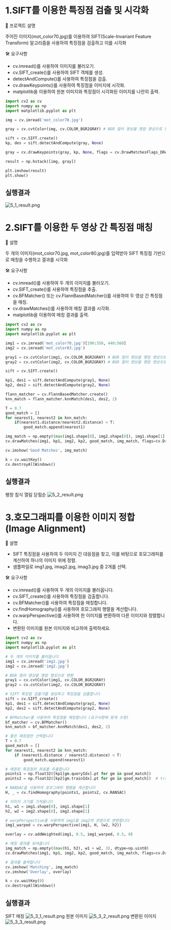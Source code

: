 # 1.SIFT를 이용한 특징점 검출 및 시각화
📖 프로젝트 설명

주어진 이미지(mot_color70.jpg)를 이용하여 SIFT(Scale-Invariant Feature Transform) 알고리즘을 사용하여 특징점을
검출하고 이를 시각화


🛠️ 요구사항
* cv.imread()를 사용하여 이미지를 불러오기.
* cv.SIFT_create()를 사용하여 SIFT 객체를 생성.
* detectAndCompute()를 사용하여 특징점을 검출.
* cv.drawKeypoints()를 사용하여 특징점을 이미지에 시각화.
* matplotlib을 이용하여 원본 이미지와 특징점이 시각화된 이미지를 나란히 출력.

```python
import cv2 as cv
import numpy as np
import matplotlib.pyplot as plt

img = cv.imread('mot_color70.jpg')

gray = cv.cvtColor(img, cv.COLOR_BGR2GRAY) # BGR 컬러 영상을 명암 영상으로 변환

sift = cv.SIFT.create()
kp, des = sift.detectAndCompute(gray, None)

gray = cv.drawKeypoints(gray, kp, None, flags = cv.DrawMatchesFlags_DRAW_RICH_KEYPOINTS)

result = np.hstack([img, gray])

plt.imshow(result)
plt.show()
```



## 실행결과
![5_1_result.png](https://github.com/wonderdh/ComputerVision/blob/main/5%EC%A3%BC%EC%B0%A8/5_1.png)

# 2.SIFT를 이용한 두 영상 간 특징점 매칭

📖 설명

두 개의 이미지(mot_color70.jpg, mot_color80.jpg)를 입력받아 SIFT 특징점 기반으로 매칭을 수행하고 결과를 시각화


🛠️ 요구사항
* cv.imread()를 사용하여 두 개의 이미지를 불러오기.
* cv.SIFT_create()를 사용하여 특징점을 추출.
* cv.BFMatcher() 또는 cv.FlannBasedMatcher()를 사용하여 두 영상 간 특징점을 매칭.
* cv.drawMatches()를 사용하여 매칭 결과를 시각화.
* matplotlib을 이용하여 매칭 결과를 출력.

```python
import cv2 as cv
import numpy as np
import matplotlib.pyplot as plt

img1 = cv.imread('mot_color70.jpg')[190:350, 440:560]
img2 = cv.imread('mot_color83.jpg')

gray1 = cv.cvtColor(img1, cv.COLOR_BGR2GRAY) # BGR 컬러 영상을 명암 영상으로 변환
gray2 = cv.cvtColor(img2, cv.COLOR_BGR2GRAY) # BGR 컬러 영상을 명암 영상으로 변환

sift = cv.SIFT.create()

kp1, des1 = sift.detectAndCompute(gray1, None)
kp2, des2 = sift.detectAndCompute(gray2, None)

flann_matcher = cv.FlannBasedMatcher.create()
knn_match = flann_matcher.knnMatch(des1, des2, 2)

T = 0.7
good_match = []
for nearest1, nearest2 in knn_match:
    if(nearest1.distance/nearest2.distance) < T:
        good_match.append(nearest1)

img_match = np.empty((max(img1.shape[0], img2.shape[0]), img1.shape[1] + img2.shape[1], 3), dtype = np.uint8)
cv.drawMatches(img1, kp1, img2, kp2, good_match, img_match, flags=cv.DrawMatchesFlags_NOT_DRAW_SINGLE_POINTS)

cv.imshow('Good Matches', img_match)

k = cv.waitKey()
cv.destroyAllWindows()
```

## 실행결과
팽창 침식 열림 닫힘순
![5_2_result.png](https://github.com/wonderdh/ComputerVision/blob/main/5%EC%A3%BC%EC%B0%A8/5_2.png)

# 3.호모그래피를 이용한 이미지 정합 (Image Alignment)

📖 설명
* SIFT 특징점을 사용하여 두 이미지 간 대응점을 찾고, 이를 바탕으로 호모그래피를 계산하여 하나의 이미지 위에 정렬.
* 샘플파일로 img1.jpg, imag2.jpg, imag3.jpg 중 2개를 선택.


🛠️ 요구사항
* cv.imread()를 사용하여 두 개의 이미지를 불러옵니다.
* cv.SIFT_create()를 사용하여 특징점을 검출합니다.
* cv.BFMatcher()를 사용하여 특징점을 매칭합니다.
* cv.findHomography()를 사용하여 호모그래피 행렬을 계산합니다.
* cv.warpPerspective()를 사용하여 한 이미지를 변환하여 다른 이미지와 정렬합니다.
* 변환된 이미지를 원본 이미지와 비교하여 출력하세요.

```python
import cv2 as cv
import numpy as np
import matplotlib.pyplot as plt

# 두 개의 이미지를 불러옵니다 
img1 = cv.imread('img1.jpg')
img2 = cv.imread('img2.jpg')

# BGR 컬러 영상을 명암 영상으로 변환
gray1 = cv.cvtColor(img1, cv.COLOR_BGR2GRAY)
gray2 = cv.cvtColor(img2, cv.COLOR_BGR2GRAY)

# SIFT 특징점 검출기를 생성하고 특징점을 검출합니다
sift = cv.SIFT_create()
kp1, des1 = sift.detectAndCompute(gray1, None)
kp2, des2 = sift.detectAndCompute(gray2, None)

# BFMatcher를 사용하여 특징점을 매칭합니다 (요구사항에 맞게 수정)
bf_matcher = cv.BFMatcher()
knn_match = bf_matcher.knnMatch(des1, des2, 2)

# 좋은 매칭점만 선택합니다
T = 0.7
good_match = []
for nearest1, nearest2 in knn_match:
    if (nearest1.distance / nearest2.distance) < T:
        good_match.append(nearest1)

# 매칭된 특징점의 좌표를 추출합니다
points1 = np.float32([kp1[gm.queryIdx].pt for gm in good_match])
points2 = np.float32([kp2[gm.trainIdx].pt for gm in good_match])  # trainIdx 수정

# RANSAC을 사용하여 호모그래피 행렬을 계산합니다
H, _ = cv.findHomography(points1, points2, cv.RANSAC)

# 이미지 크기를 가져옵니다
h1, w1 = img1.shape[0], img1.shape[1]
h2, w2 = img2.shape[0], img2.shape[1]

# warpPerspective를 사용하여 img1을 img2의 관점으로 변환합니다
img1_warped = cv.warpPerspective(img1, H, (w2, h2))

overlay = cv.addWeighted(img1, 0.5, img1_warped, 0.5, 0)

# 매칭 결과를 보여줍니다
img_match = np.empty((max(h1, h2), w1 + w2, 3), dtype=np.uint8)
cv.drawMatches(img1, kp1, img2, kp2, good_match, img_match, flags=cv.DrawMatchesFlags_NOT_DRAW_SINGLE_POINTS)

# 결과를 출력합니다
cv.imshow('Matching', img_match)
cv.imshow('Overlay', overlay)

k = cv.waitKey(0)
cv.destroyAllWindows()
```

## 실행결과
SIFT 매칭
![5_3_1_result.png](https://github.com/wonderdh/ComputerVision/blob/main/5%EC%A3%BC%EC%B0%A8/5_3_1.png)
원본 이미지
![5_3_2_result.png](https://github.com/wonderdh/ComputerVision/blob/main/5%EC%A3%BC%EC%B0%A8/5_3_2.png)
변환된 이미지
![5_3_3_result.png](https://github.com/wonderdh/ComputerVision/blob/main/5%EC%A3%BC%EC%B0%A8/5_3_3.png)




